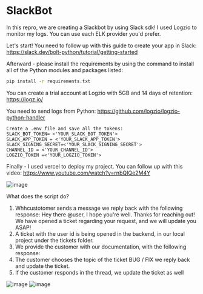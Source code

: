 # SlackBot

In this repro, we are creating a Slackbot by using Slack sdk!
I used Logzio to monitor my logs. You can use each ELK provider you'd prefer. 

Let's start!
You need to follow up with this guide to create your app in Slack:
https://slack.dev/bolt-python/tutorial/getting-started

Afterward - please install the requirements by using the command to install all of the Python modules and packages listed:
```bash
pip install -r requirements.txt 
```
You can create a trial account at Logzio with 5GB and 14 days of retention:
https://logz.io/

You need to send logs from Python: 
https://github.com/logzio/logzio-python-handler
```
Create a .env file and save all the tokens:
SLACK_BOT_TOKEN= <'YOUR_SLACK_BOT_TOKEN'>
SLACK_APP_TOKEN = <'YOUR_SLACK_APP_TOKEN'>
SLACK_SIGNING_SECRET=<'YOUR_SLACK_SIGNING_SECRET'>
CHANNEL_ID = <'YOUR_CHANNEL_ID'>
LOGZIO_TOKEN =<'YOUR_LOGZIO_TOKEN'>
```

Finally - I used vercel to deploy my project. You can follow up with this video: 
https://www.youtube.com/watch?v=rnbQIQe2M4Y

![image](https://github.com/RefaelMizrahi/SlackBot/assets/74647294/0209fe3f-57c0-4e7f-b418-c2da4918cb3f)


What does the script do?
1. Whhcustotomer sends a message we reply back with the following response:
Hey there @user, I hope you're well. Thanks for reaching out!
We have opened a ticket regarding your request, and we will update you ASAP!
2. A ticket with the user id is being opened in the backend,  in our local  project under the tickets folder. 
3. We provide the customer with our documentation, with the following response:
4. The customer chooses the topic of the ticket BUG / FIX we reply back and update the ticket.
5. If the customer responds in the thread, we update the ticket as well 

![image](https://github.com/RefaelMizrahi/SlackBot/assets/74647294/9973381f-6a02-4cbb-9a4c-10dabbdd4a6a)
![image](https://github.com/RefaelMizrahi/SlackBot/assets/74647294/6e09c4ae-f035-41fd-9ca3-f6b2f90ff921)
